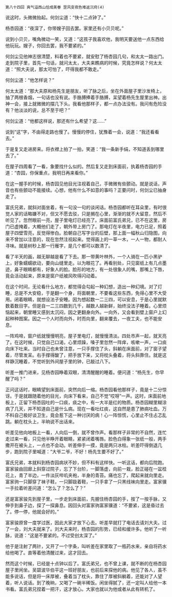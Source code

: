     第八十四回 爽气溢西山恰成美眷 罡风变夜色难返沉疴(4) 

   说这时，头微微抬起。何剑尘道：“快十二点钟了。”

   杨杏园道：“夜深了，你带嫂子回去罢。家里还有小贝贝呢。”

   说到小贝贝，嘴角微动一笑，又道：“这孩子我喜欢他，我明天要送他一点东西给他玩玩。嫂子，你回去罢，我不要紧的。”

   何剑尘见他神志很清楚，料着也不要紧，就安慰了杨杏园几句，和太太一路出门。走到院子里，首先一句话，就问太太，大夫来瞧病的时候，究竟怎样说？何太太道：“照大夫说，那太可怕了，吓得我都不敢走。”

   何剑尘道：“他怎样说？”

   何太太道：“那大夫原和杨先生是朋友，听了脉之后，坐在外面屋子里沙发椅上，抽了两根香烟，一句话也没有说。手胳膊捧着手胳膊，呆望着杨先生屋里出神。出神一会，接上就微微的摆几下头。我看他那样子，都一点办法没有。我问有危险没有？他淡淡的说，总不至于吧？”

   何剑尘道：“他都这样说，那还有什么希望？这……”

   说到“这”字，不由得走路也慢了。慢慢的停住，犹豫着一会，说道：“我还看看去。”

   于是复又走进房来。将衣襟上拍了一拍，笑道：“我一条新手绢，不知道丢到哪里去了。”

   在屋子四周看了一看，象要找什么似的。然后复又走到床面前，执着杨杏园的手道：“杏园，你保重点，我明日再来看你。”

   在这一握手的时候，杨杏园见他目光注视着自己，手微微有些颤动。就是说话，声音也有些颤动不能接续。心想，他有什么不如意的事吗？正要问时，何剑尘已抽身走了。

   富氏兄弟，就斜对面坐着，有一句没一句的谈闲话。杨杏园都听在耳朵里，有时很觉人家的话略嫌不对，但又不愿去驳，只是搁在心里，渐渐的就不大留意，然后不听见了。忽然眼前一亮，屋子里电灯已经亮了。床面前富氏弟兄，已不在这里，房门已虚掩着，大概他们走了，朝外带上房门了。那电灯在半夜里，电力已足，照着屋子四壁雪亮，反觉得惨白。脸朝自己写字台的后壁，那上面一幅秋山归隐图，向来不曾加以注意的，现在忽然注视起来。觉得画上的一草一木，一人一物，都耐人寻味。就是树秒上那一行雁字，是几个都可以数清了。

   看了半天的画，越无聊越是看了下去。那一带黄叶林外，一个人骑在一匹小黑驴上，好象蠕蠕欲动，要向山缝里走。以为眼花了。再看别处，只见窗纸上有几点墨迹，鼻子眼睛都有，好象人的脸。脸形的地方，有一处很象人的嘴，那嘴上下唇，竟会活动起来，原来是窗户纸被风吹得闪动着。

   在这个时间，无论看什么地方，都觉得会勾起一种幻想，造出一种幻境。对了灯睡，总是不大安稳，于是翻一个身，将面朝里，不要看这些东西，免得心里不大受用。闭着眼睛，就想设法子安睡。因为想起数一二三四，可以安息，于是心里就默数着数目字。但是自一二三四数到几千，越数人越新鲜，始终没法子睡着。心里烦恼起来，朝里睡又感到太沉闷，因之更翻身向外。一向外，又会看到壁上窗户上幻起种种图案。因之一个人时而向外，时而向里，翻来覆去，一夜工夫，也不能安息。

   一阵鸡啼，窗户纸就慢慢明亮，屋子里电灯，就慢慢清淡。四处市声一起，就天亮了。在这时候，只觉自己口渴，心里烦躁，嗓子里忽然一阵痒，咳嗽一声，一口痰向床下吐来。当时自己也未曾注意，一只手撑住了头，斜躺在床面前，对了窗子望着，尽管发呆。右手撑得酸了，把手放下来，又将枕头叠着，将头斜靠住。就是这样静沉睡着，不觉听到外间屋子里的钟，已敲过八下。

   听差一推门进来，见杨杏园睁着双眼，清清醒醒的睡着。便问道：“杨先生，你早醒了吗？”

   正问这话时，眼睛望到床面前，突然向后一缩。杨杏园看他那样子，竟是十二分惊讶。于是就跟随着他的目光，向床下看来，自己不觉“哎呀”一声。这时，床面前地板上，正留下杨杏园吐的一口痰，痰之中，有一大半是红的物质。杨杏园糊里糊涂病了几天，并不知道自己是什么病。现在一看吐红痰，这自然是患了肺病吐血。万不料自己极好谈卫生，竟会惹下这一种讨厌的病！心一阵惊慌，心里止不住忐忑乱跳。躺在枕头上，半晌说不出话来。

   听差见他向地板上一看，人向后一倒，就不曾作声。看那样子非常的不自然，连忙走过来一看，只见他半睁开着眼睛，紧紧闭着嘴唇。脸色白得象一张纸一般，两手撒开在被头上，一点也不会动。听差伸手一摸，竟是两只冰柱。听差吓得倒退几步，跑到院子里喊道：“大爷二爷，不好！杨先生要不好了。”

   富氏兄弟，本就料到杨杏园病状不妙，但不料有这样快。一听这话，都向后院跑。富家骏由回廊上斜穿过院子，忘了下台阶，一脚落虚，向前一栽，脸正碰在一盆桂花上，青了半边，一件淡灰哔叽夹袍，半身的青苔。痛也忘了，爬起来就向里走。富家驹一只脚穿了袜子鞋，一只脚趿着鞋，一只手拿了一只黑线袜向里走。富家骥一手拉着听差问道：“怎么了？怎么了？”

   还是富家骏先到屋子里，一步走到床面前，先握住杨杏园的手，按了一按手脉，又伸手到鼻子边，探了一探鼻息。因回头对富家驹富家骥道：“不要紧，这是昏过去了。停一停，他就会好的。”

   富家骏原曾一度学过医，因此大家才放下心去。听差早就打了电话去请刘大夫。过了一会，刘大夫就来了。刘大夫来时，杨杏园的形势，已经和缓许多。他听了一听脉，说道：“这是不要紧的。不过受创太深了。”

   他于是注射了两针，又开了一个字条，叫听差在家里取了一瓶药水来，亲自将药水给他喝了。直等着他清醒过来，这才回去。

   然而这个时候，已经是十点钟以后了。富氏弟兄，也不曾上课，就不断的在杨杏园屋子里闲坐。吴碧波华伯平这一班好朋友，也前后来探他的病。他见了各人，虽不能多说话，但是将一床厚被，叠着当了枕头，靠住了厚被斜躺着，还能对了人望着，听人说话。到了晚晌，又喝了一碗半稀饭。闲坐得腻了，还一定叫人给他一本书看。富氏弟兄捏着一把汗，这才放心。大家也就以为他或者从此有转机了。

